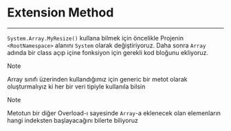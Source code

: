 # Extension Method
---
```System.Array.MyResize()``` kullana bilmek için öncelikle Projenin ```<RootNamespace>``` alanını ```System``` olarak değiştiriyoruz. Daha sonra ```Array``` adında bir class açıp içine fonksiyon için gerekli kod bloğunu ekliyoruz.

> [!NOTE]
> Array sınıfı üzerinden kullandığımız için generic bir metot olarak oluşturmalıyız ki her bir veri tipiyle kullanıla bilsin

> [!NOTE]
> Metotun bir diğer Overload-ı sayesinde ```Array```-a eklenecek olan elemenların hangi indeksten başlayacağını bilerte biliyoruz
